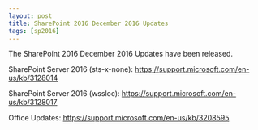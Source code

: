 ```yaml
---
layout: post
title: SharePoint 2016 December 2016 Updates
tags: [sp2016]
---
```


The SharePoint 2016 December 2016 Updates have been released.

SharePoint Server 2016 (sts-x-none): <https://support.microsoft.com/en-us/kb/3128014>

SharePoint Server 2016 (wssloc): <https://support.microsoft.com/en-us/kb/3128017>

Office Updates: <https://support.microsoft.com/en-us/kb/3208595>